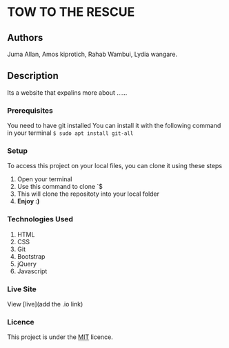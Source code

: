 # TOW TO THE RESCUE
## Authors
Juma Allan, Amos kiprotich, Rahab Wambui, Lydia wangare.
## Description
Its a website that expalins more about ......
### Prerequisites
You need to have git installed
You can install it with the following command in your terminal
`$ sudo apt install git-all`
### Setup
To access this project on your local files, you can clone it using these steps
1. Open your terminal
1. Use this command to clone `$
1. This will clone the repositoty into your local folder
1. __Enjoy :)__
### Technologies Used
1. HTML
1. CSS
1. Git
1. Bootstrap
1. jQuery
1. Javascript
### Live Site
View [live](add the .io link)
### Licence
This project is under the  [MIT](LICENSE) licence.